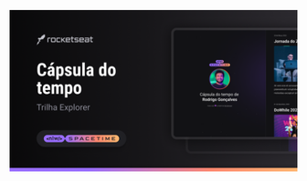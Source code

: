 <p align="center">
  <img src=".github/preview.png" alt="Demonstração do Projeto" witdh="100%" />
</p>
